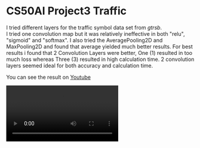 # **CS50AI Project3 Traffic**

<pr>I tried different layers for the traffic symbol data set from *gtrsb*. <br>
I tried one convolution map but it was relatively ineffective in both "relu", "sigmoid" and "softmax". I also tried the AveragePooling2D and MaxPooling2D and found that average yielded much better results.
For best results i found that 2 Convolution Layers were better, One (1) resulted in too much loss whereas Three (3) resulted in high calculation time. 2 convolution layers seemed ideal for both accuracy and calculation time.
</pr>

You can see the result on [Youtube](https://youtu.be/zxCT5pliYpI)

<video src="https://youtu.be/zxCT5pliYpI" controls ="controls">
</video>

